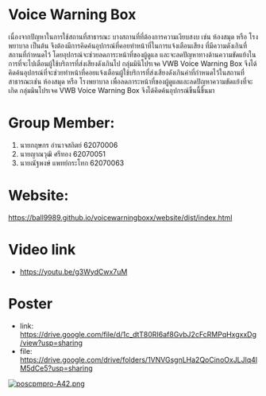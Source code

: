# Voice Warning Box
เนื่องจากปัญหาในการใช้สถานที่สาธารณะ บางสถานที่ที่ต้องการความเงียบสงบ เช่น ห้องสมุด หรือ โรงพยาบาล เป็นต้น จึงต้องมีการคิดค้นอุปกรณ์ที่คอยทำหน้าที่ในการแจ้งเตือนเสียง ที่มีความดังเกินที่สถานที่กำหนดไว้ โดยอุปกรณ์จะช่วยลดภาระหน้าที่ของผู้ดูแล และจะลดปัญหาทางด้านความขัดแย้งในการที่จะไปเตือนผู้ใช้บริการที่ส่งเสียงดังเกินไป
กลุ่มมินิโปรเจค VWB Voice Warning Box จึงได้คิดค้นอุปกรณ์ที่จะช่วยทำหน้าที่คอยแจ้งเตือนผู้ใช้บริการที่ส่งเสียงดังเกินค่าที่กำหนดไว้ในสถานที่สาธารณะเช่น ห้องสมุด หรือ โรงพยาบาล เพื่อลดภาระหน้าที่ของผู้ดูแลและลดปัญหาความขัดแย้งที่จะเกิด กลุ่มมินโปรเจค VWB Voice Warning Box จึงได้คิดค้นอุปกรณ์ขิ้นนี้ขึ้นมา

# Group Member:
1. นายกฤษกร อำนาจสถิตย์ 62070006
2. นายญาณวุฒิ ศรีทอง 62070051
3. นายณัฐพงษ์ แพทย์กระโทก 62070063


# Website:
  https://ball9989.github.io/voicewarningboxx/website/dist/index.html




# Video link
- https://youtu.be/g3WydCwx7uM


# Poster
- link: https://drive.google.com/file/d/1c_dtT80RI6af8GvbJ2cFcRMPqHxgxxDg/view?usp=sharing
- file: https://drive.google.com/drive/folders/1VNVGsgnLHa2QoCinoOxJLJlq4lM5dCe5?usp=sharing

[![poscpmpro-A42.png](https://i.imgur.com/A9gbGpq.jpg)](https://i.imgur.com/A9gbGpq)
